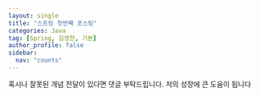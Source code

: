 ```yaml
---
layout: single
title: "스프링 첫번째 포스팅"
categories: Java
tag: [Spring, 김영한, 기본]
author_profile: false
sidebar:
  nav: "counts"
---
```


<div class="notice--success">혹시나 잘못된 개념 전달이 있다면 댓글 부탁드립니다. 
저의 성장에 큰 도움이 됩니다</div>
